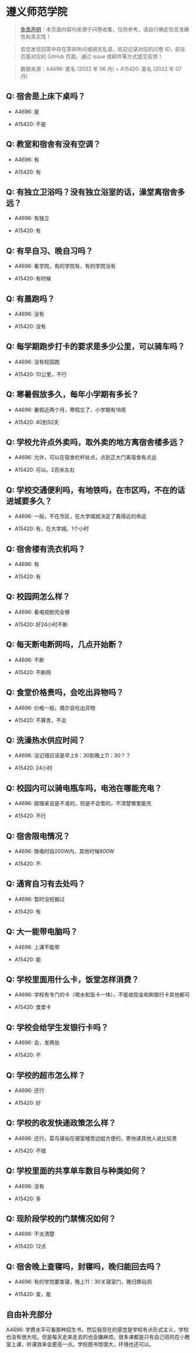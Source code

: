 # 遵义师范学院

> [免责声明](https://colleges.chat/#_3)：本页面内容均来源于问卷收集，仅供参考，请自行确定信息准确性和真实性！

> 若您发现回答中存在答非所问或胡言乱语，欢迎记录对应的问卷 ID，前往页面对应的 GitHub 页面，通过 issue 或邮件等方式提交反馈！

> 数据来源：A4696: 匿名 (2022 年 06 月) + A15420: 匿名 (2022 年 07 月)

## Q: 宿舍是上床下桌吗？

- A4696: 是

- A15420: 不是

## Q: 教室和宿舍有没有空调？

- A4696: 有

- A15420: 有

## Q: 有独立卫浴吗？没有独立浴室的话，澡堂离宿舍多远？

- A4696: 有独立

- A15420: 有

## Q: 有早自习、晚自习吗？

- A4696: 看学院，有的学院有，有的学院没有

- A15420: 有时候

## Q: 有晨跑吗？

- A4696: 没有

- A15420: 没有

## Q: 每学期跑步打卡的要求是多少公里，可以骑车吗？

- A4696: 没有校园跑

- A15420: 10公里，不行

## Q: 寒暑假放多久，每年小学期有多长？

- A4696: 暑假近两个月，寒假忘了，小学期有18周

- A15420: 40到50天

## Q: 学校允许点外卖吗，取外卖的地方离宿舍楼多远？

- A4696: 允许，可以在宿舍栏杆处点，点到正大门离宿舍有点远

- A15420: 可以。2百米左右

## Q: 学校交通便利吗，有地铁吗，在市区吗，不在的话进城要多久？

- A4696: 一般，不在市区，在大学城就决定了离得远的命运

- A15420: 有，在大学城。1个小时

## Q: 宿舍楼有洗衣机吗？

- A4696: 有

- A15420: 有

## Q: 校园网怎么样？

- A4696: 看电视剧完全够

- A15420: 好24小时不断

## Q: 每天断电断网吗，几点开始断？

- A4696: 不断

- A15420: 不断网

## Q: 食堂价格贵吗，会吃出异物吗？

- A4696: 价格一般，偶尔会吃出异物

- A15420: 不算贵，不会

## Q: 洗澡热水供应时间？

- A4696: 没记错应该是早上8：30到晚上11：30？？

- A15420: 24小时

## Q: 校园内可以骑电瓶车吗，电池在哪能充电？

- A4696: 按理来说是不准的，但是不会管的，不清楚哪里能充

- A15420: 不行

## Q: 宿舍限电情况？

- A4696: 限电时段200W内，其他时候800W

- A15420: 不

## Q: 通宵自习有去处吗？

- A4696: 暂时没挖掘过

- A15420: 有

## Q: 大一能带电脑吗？

- A4696: 上课不能带

- A15420: 能

## Q: 学校里面用什么卡，饭堂怎样消费？

- A4696: 学校有专门的卡（喝水和饭卡一体），不能收现金和刷银行卡其他都可

- A15420: 食堂卡

## Q: 学校会给学生发银行卡吗？

- A4696: 会，发两张

- A15420: 不

## Q: 学校的超市怎么样？

- A4696: 还行

- A15420: 好

## Q: 学校的收发快递政策怎么样？

- A4696: 还行，菜鸟驿站在寝室楼旁边挺方便的，寄快递其他人说比较贵

- A15420: 不错

## Q: 学校里面的共享单车数目与种类如何？

- A4696: 没有

- A15420: 多

## Q: 现阶段学校的门禁情况如何？

- A4696: 不太清楚

- A15420: 12点

## Q: 宿舍晚上查寝吗，封寝吗，晚归能回去吗？

- A4696: 有的学院要查寝，晚上11：30关寝室门，晚归靠钻洞

- A15420: 查，能

## 自由补充部分

A4696: 学费水平可看那种招生书，然后我现在的感觉是学校有点形式主义，学校也没有很大哈，但是每天走来走去的也会嫌麻烦。很多课都是只有自己班的在小教室上课，听课效率会更高一点。学校图书馆很大，环境也还可以。